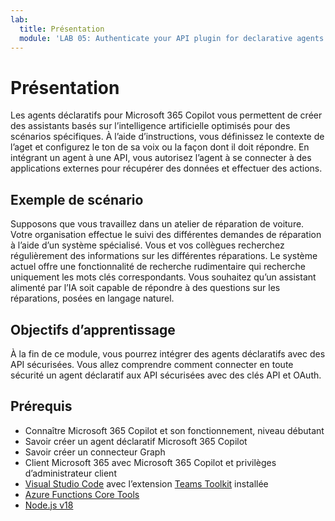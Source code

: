 ```yaml
---
lab:
  title: Présentation
  module: 'LAB 05: Authenticate your API plugin for declarative agents with secured APIs'
---
```


# Présentation

Les agents déclaratifs pour Microsoft 365 Copilot vous permettent de créer des assistants basés sur l’intelligence artificielle optimisés pour des scénarios spécifiques. À l’aide d’instructions, vous définissez le contexte de l’aget et configurez le ton de sa voix ou la façon dont il doit répondre. En intégrant un agent à une API, vous autorisez l’agent à se connecter à des applications externes pour récupérer des données et effectuer des actions.

## Exemple de scénario

Supposons que vous travaillez dans un atelier de réparation de voiture. Votre organisation effectue le suivi des différentes demandes de réparation à l’aide d’un système spécialisé. Vous et vos collègues recherchez régulièrement des informations sur les différentes réparations. Le système actuel offre une fonctionnalité de recherche rudimentaire qui recherche uniquement les mots clés correspondants. Vous souhaitez qu’un assistant alimenté par l’IA soit capable de répondre à des questions sur les réparations, posées en langage naturel.

## Objectifs d’apprentissage

À la fin de ce module, vous pourrez intégrer des agents déclaratifs avec des API sécurisées. Vous allez comprendre comment connecter en toute sécurité un agent déclaratif aux API sécurisées avec des clés API et OAuth.

## Prérequis

- Connaître Microsoft 365 Copilot et son fonctionnement, niveau débutant
- Savoir créer un agent déclaratif Microsoft 365 Copilot
- Savoir créer un connecteur Graph
- Client Microsoft 365 avec Microsoft 365 Copilot et privilèges d’administrateur client
- [Visual Studio Code](https://code.visualstudio.com/) avec l’extension [Teams Toolkit](https://marketplace.visualstudio.com/items?itemName=TeamsDevApp.ms-teams-vscode-extension) installée
- [Azure Functions Core Tools](https://learn.microsoft.com/azure/azure-functions/functions-run-local#install-the-azure-functions-core-tools)
- [Node.js v18](https://nodejs.org/)
